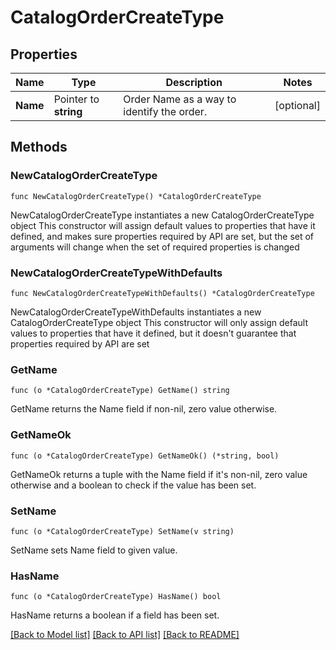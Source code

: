 # CatalogOrderCreateType

## Properties

Name | Type | Description | Notes
------------ | ------------- | ------------- | -------------
**Name** | Pointer to **string** | Order Name as a way to identify the order. | [optional] 

## Methods

### NewCatalogOrderCreateType

`func NewCatalogOrderCreateType() *CatalogOrderCreateType`

NewCatalogOrderCreateType instantiates a new CatalogOrderCreateType object
This constructor will assign default values to properties that have it defined,
and makes sure properties required by API are set, but the set of arguments
will change when the set of required properties is changed

### NewCatalogOrderCreateTypeWithDefaults

`func NewCatalogOrderCreateTypeWithDefaults() *CatalogOrderCreateType`

NewCatalogOrderCreateTypeWithDefaults instantiates a new CatalogOrderCreateType object
This constructor will only assign default values to properties that have it defined,
but it doesn't guarantee that properties required by API are set

### GetName

`func (o *CatalogOrderCreateType) GetName() string`

GetName returns the Name field if non-nil, zero value otherwise.

### GetNameOk

`func (o *CatalogOrderCreateType) GetNameOk() (*string, bool)`

GetNameOk returns a tuple with the Name field if it's non-nil, zero value otherwise
and a boolean to check if the value has been set.

### SetName

`func (o *CatalogOrderCreateType) SetName(v string)`

SetName sets Name field to given value.

### HasName

`func (o *CatalogOrderCreateType) HasName() bool`

HasName returns a boolean if a field has been set.


[[Back to Model list]](../README.md#documentation-for-models) [[Back to API list]](../README.md#documentation-for-api-endpoints) [[Back to README]](../README.md)


